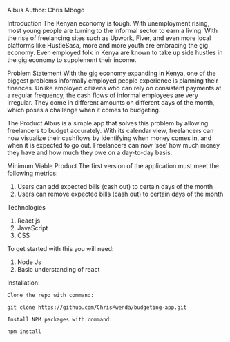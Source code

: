 Albus 
Author: Chris Mbogo

Introduction
The Kenyan economy is tough. With unemployment rising, most young people are turning to the informal sector to earn a living.  With the rise of freelancing sites such as Upwork, Fiver, and even more local platforms like HustleSasa, more and more youth are embracing the gig economy. Even employed folk in Kenya are known to take up side hustles in the gig economy to supplement their income. 

Problem Statement
With the gig economy expanding in Kenya, one of the biggest problems informally employed people experience is planning their finances. Unlike employed citizens who can rely on consistent payments at a regular frequency, the cash flows of informal employees are very irregular. They come in different amounts on different days of the month, which poses a challenge when it comes to budgeting.

The Product 
Albus is a simple app that solves this problem by allowing freelancers to budget accurately. 
With its calendar view, freelancers can now visualize their cashflows by identifying when money comes in, and when it is expected to go out. Freelancers can now ‘see’ how much money they have and how much they owe on a day-to-day basis. 

Minimum Viable Product
The first version of the application must meet the following metrics:
1. Users can add expected bills (cash out) to certain days of the month
2. Users can remove expected bills (cash out) to certain days of the month

Technologies
1. React js 
2. JavaScript
3. CSS



To get started with this you will need:
1. Node Js
2. Basic understanding of react

  
Installation:

    Clone the repo with command: 

    git clone https://github.com/ChrisMwenda/budgeting-app.git

    Install NPM packages with command: 

    npm install